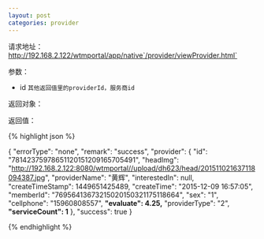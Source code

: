 ```yaml
---
layout: post
categories: provider
---
```

请求地址：http://192.168.2.122/wtmportal/app/native`/provider/viewProvider.html`

参数：

- id `其他返回值里的providerId，服务商id`

返回对象：


返回值：

{% highlight json %}

{
     "errorType": "none",
    "remark": "success",
    "provider": {
        "id": "78142375978651120151209165705491",
        "headImg": "http://192.168.2.122:8080/wtmportal//upload/dh623/head/201511021637118094387.jpg",
        "providerName": "黄辉",
        "interestedIn": null,
        "createTimeStamp": 1449651425489,
        "createTime": "2015-12-09 16:57:05",
        "memberId": "76956413673215020150321175118664",
        "sex": "1",
        "cellphone": "15960808557",
        **"evaluate": 4.25,**
        "providerType": "2",
        **"serviceCount": 1**
    },
    "success": true
}

{% endhighlight %}


